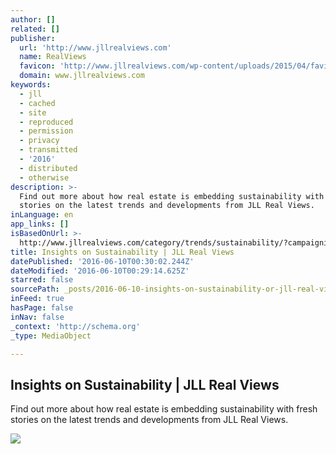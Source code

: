 ```yaml
---
author: []
related: []
publisher:
  url: 'http://www.jllrealviews.com'
  name: RealViews
  favicon: 'http://www.jllrealviews.com/wp-content/uploads/2015/04/favicon.ico'
  domain: www.jllrealviews.com
keywords:
  - jll
  - cached
  - site
  - reproduced
  - permission
  - privacy
  - transmitted
  - '2016'
  - distributed
  - otherwise
description: >-
  Find out more about how real estate is embedding sustainability with fresh
  stories on the latest trends and developments from JLL Real Views.
inLanguage: en
app_links: []
isBasedOnUrl: >-
  http://www.jllrealviews.com/category/trends/sustainability/?campaignid=375272924&adgroupid=26506601084&keyword=clean%20energy&matchtype=b&creative=89328652844&gclid=CN-N5vuZnM0CFQUHvAodsMcHnQ
title: Insights on Sustainability | JLL Real Views
datePublished: '2016-06-10T00:30:02.244Z'
dateModified: '2016-06-10T00:29:14.625Z'
starred: false
sourcePath: _posts/2016-06-10-insights-on-sustainability-or-jll-real-views.md
inFeed: true
hasPage: false
inNav: false
_context: 'http://schema.org'
_type: MediaObject

---
```

<article style=""><h1>Insights on Sustainability | JLL Real Views</h1><p>Find out more about how real estate is embedding sustainability with fresh stories on the latest trends and developments from JLL Real Views.</p><img src="http://www.jllrealviews.com/wp-content/uploads/2015/12/Facebook.jpg" /></article>